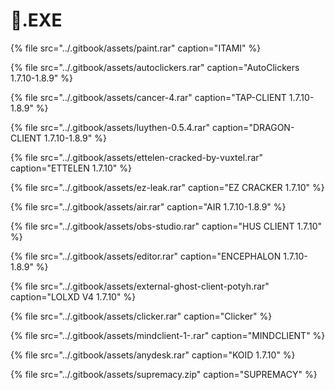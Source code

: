 # 📁.EXE

{% file src="../.gitbook/assets/paint.rar" caption="ITAMI" %}

{% file src="../.gitbook/assets/autoclickers.rar" caption="AutoClickers 1.7.10-1.8.9" %}

{% file src="../.gitbook/assets/cancer-4.rar" caption="TAP-CLIENT 1.7.10-1.8.9" %}

{% file src="../.gitbook/assets/luythen-0.5.4.rar" caption="DRAGON-CLIENT 1.7.10-1.8.9" %}

{% file src="../.gitbook/assets/ettelen-cracked-by-vuxtel.rar" caption="ETTELEN 1.7.10" %}

{% file src="../.gitbook/assets/ez-leak.rar" caption="EZ CRACKER 1.7.10" %}

{% file src="../.gitbook/assets/air.rar" caption="AIR 1.7.10-1.8.9" %}

{% file src="../.gitbook/assets/obs-studio.rar" caption="HUS CLIENT 1.7.10" %}

{% file src="../.gitbook/assets/editor.rar" caption="ENCEPHALON 1.7.10-1.8.9" %}

{% file src="../.gitbook/assets/external-ghost-client-potyh.rar" caption="LOLXD V4 1.7.10" %}

{% file src="../.gitbook/assets/clicker.rar" caption="Clicker" %}

{% file src="../.gitbook/assets/mindclient-1-.rar" caption="MINDCLIENT" %}

{% file src="../.gitbook/assets/anydesk.rar" caption="KOID 1.7.10" %}

{% file src="../.gitbook/assets/supremacy.zip" caption="SUPREMACY" %}

